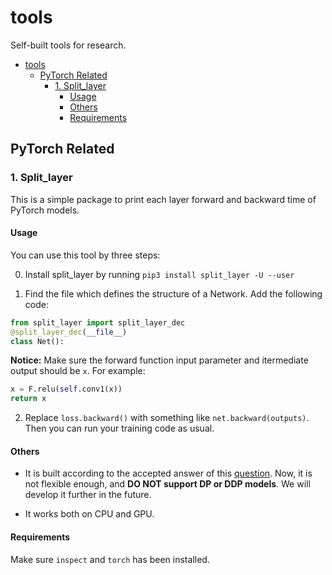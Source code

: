 # tools
Self-built tools for research.

- [tools](#tools)
  * [PyTorch Related](#pytorch-related)
    + [1. Split\_layer](#1-split--layer)
      - [Usage](#usage)
      - [Others](#others)
      - [Requirements](#requirements)



## PyTorch Related

### 1. Split\_layer
This is a simple package to print each layer forward and backward time of PyTorch models.

#### Usage

You can use this tool by three steps:

0. Install split_layer by running `pip3 install split_layer -U --user`

   

1. Find the file which defines the structure of a Network. Add the following code:

  ```python
  from split_layer import split_layer_dec
  @split_layer_dec(__file__)
  class Net():
  ```
  **Notice:** Make sure the forward function input parameter and itermediate output should be `x`. For example:

  ```python
  x = F.relu(self.conv1(x))
  return x
  ```

  

2. Replace `loss.backward()` with something like `net.backward(outputs)`. Then you can run your training code as usual.



#### Others

+ It is built according to the accepted answer of this [question](https://discuss.pytorch.org/t/how-to-split-backward-process-wrt-each-layer-of-neural-network/7190'). Now, it is not flexible enough, and **DO NOT support DP or DDP models**. We will develop it further in the future.

+ It works both on CPU and GPU.

#### Requirements

Make sure `inspect` and `torch` has been installed.


